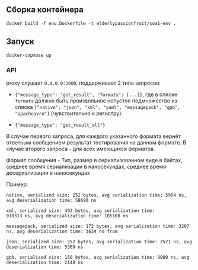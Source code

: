 ## Сборка контейнера

```docker build -f env.Dockerfile -t elderlypassionfruit/soa1-env .```

## Запуск

```docker-copmose up```

### API

proxy слушает ```0.0.0.0:2000```, поддерживает 2 типа запросов:

* ```{"message_type": "get_result", "formats": [...]}```, где в списке ```formats``` должно быть произвольное непустое подмножество из списка ```["native", "json", "xml", "yaml", "messagepack", "gpb", "apacheavro"]``` (чувствительно к регистру).

* ```{"message_type": "get_result_all"}```

В случае первого запроса, для каждого указанного формата вернёт ответным сообщением результат тестирования на данном формате. В случае второго запроса - для всех имеющихся форматов.

Формат сообщения - Тип, размер в сериализованном виде в байтах, среднее время сериализации в наносекундах, среднее время десериализации в наносекундах

Пример:

```
native, serialized size: 252 bytes, avg serialization time: 5954 ns, avg deserialization time: 58690 ns

xml, serialized size: 493 bytes, avg serialization time: 
910313 ns, avg deserialization time: 105108 ns

messagepack, serialized size: 172 bytes, avg serialization time: 3207 ns, avg deserialization time: 3634 ns from

json, serialized size: 252 bytes, avg serialization time: 7571 ns, avg deserialization time: 5369 ns

gpb, serialized size: 150 bytes, avg serialization time: 9009 ns, avg deserialization time: 2148 ns
```
